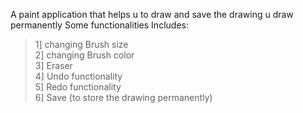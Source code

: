 
A paint application that helps u to draw and save the drawing u draw permanently 
Some functionalities Includes: </br>
> 1] changing Brush size </br>
> 2] changing Brush color </br>
> 3] Eraser </br>
> 4] Undo functionality </br>
> 5] Redo functionality </br>
> 6] Save (to store the drawing permanently) </br>





